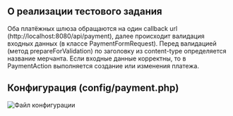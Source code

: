 ## О реализации тестового задания

Оба платёжных шлюза обращаются на один callback url (http://localhost:8080/api/payment), далее происходит валидация входных данных (в классе PaymentFormRequest).
Перед валидацией (метод prepareForValidation) по заголовку из content-type определяется название мерчанта. Если входные данные корректны, то в PaymentAction выполняется создание или изменения платежа.

## Конфигурация (config/payment.php)
<img src="https://i.imgur.com/MEMQ96e.png" alt="Файл конфигурации">

